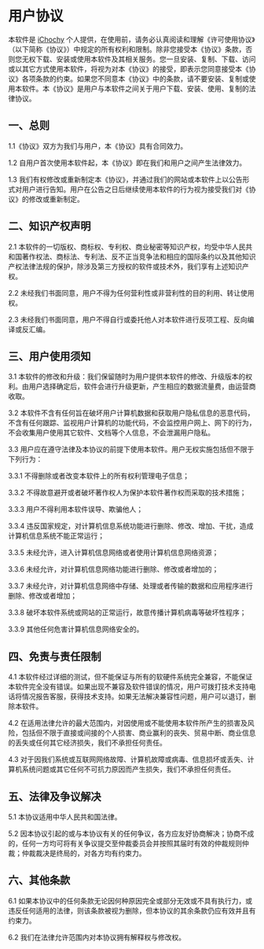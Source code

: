 
# 用户协议

本软件是 [iChochy](mailto:ichochy@qq.com) 个人提供，在使用前，请务必认真阅读和理解《许可使用协议》（以下简称《协议》）中规定的所有权利和限制。除非您接受本《协议》条款，否则您无权下载、安装或使用本软件及其相关服务。您一旦安装、复制、下载、访问或以其它方式使用本软件，将视为对本《协议》的接受，即表示您同意接受本《协议》各项条款的约束。如果您不同意本《协议》中的条款，请不要安装、复制或使用本软件。本《协议》是用户与本软件之间关于用户下载、安装、使用、复制的法律协议。

## 一、总则

1.1《协议》双方为我们与用户，本《协议》具有合同效力。

1.2 自用户首次使用本软件起，本《协议》即在我们和用户之间产生法律效力。

1.3 我们有权修改或重新制定本《协议》，并通过我们的网站或本软件上以公告形式对用户进行告知。用户在公告之日后继续使用本软件的行为视为接受我们对《协议》的修改或重新制定。

## 二、知识产权声明

2.1 本软件的一切版权、商标权、专利权、商业秘密等知识产权，均受中华人民共和国著作权法、商标法、专利法、反不正当竞争法和相应的国际条约以及其他知识产权法律法规的保护，除涉及第三方授权的软件或技术外，我们享有上述知识产权。

2.2 未经我们书面同意，用户不得为任何营利性或非营利性的目的利用、转让使用权。

2.3 未经我们书面同意，用户不得自行或委托他人对本软件进行反项工程、反向编译或反汇编。

## 三、用户使用须知

3.1 本软件的修改和升级：我们保留随时为用户提供本软件的修改、升级版本的权利。由用户选择确定后，软件会进行升级更新，产生相应的数据流量费，由运营商收取。

3.2 本软件不含有任何旨在破坏用户计算机数据和获取用户隐私信息的恶意代码，不含有任何跟踪、监视用户计算机的功能代码，不会监控用户网上、网下的行为，不会收集用户使用其它软件、文档等个人信息，不会泄漏用户隐私。

3.3 用户应在遵守法律及本协议的前提下使用本软件。用户无权实施包括但不限于下列行为：

3.3.1 不得删除或者改变本软件上的所有权利管理电子信息；

3.3.2 不得故意避开或者破坏著作权人为保护本软件著作权而采取的技术措施；

3.3.3 用户不得利用本软件误导、欺骗他人；

3.3.4 违反国家规定，对计算机信息系统功能进行删除、修改、增加、干扰，造成计算机信息系统不能正常运行；

3.3.5 未经允许，进入计算机信息网络或者使用计算机信息网络资源；

3.3.6 未经允许，对计算机信息网络功能进行删除、修改或者增加的；

3.3.7 未经允许，对计算机信息网络中存储、处理或者传输的数据和应用程序进行删除、修改或者增加；

3.3.8 破坏本软件系统或网站的正常运行，故意传播计算机病毒等破坏性程序；

3.3.9 其他任何危害计算机信息网络安全的。

## 四、免责与责任限制

4.1 本软件经过详细的测试，但不能保证与所有的软硬件系统完全兼容，不能保证本软件完全没有错误。如果出现不兼容及软件错误的情况，用户可拨打技术支持电话将情况报告客服，获得技术支持。如果无法解决兼容性问题，用户可以退订，删除本软件。

4.2 在适用法律允许的最大范围内，对因使用或不能使用本软件所产生的损害及风险，包括但不限于直接或间接的个人损害、商业赢利的丧失、贸易中断、商业信息的丢失或任何其它经济损失，我们不承担任何责任。

4.3 对于因我们系统或互联网网络故障、计算机故障或病毒、信息损坏或丢失、计算机系统问题或其它任何不可抗力原因而产生损失，我们不承担任何责任。

## 五、法律及争议解决

5.1 本协议适用中华人民共和国法律。

5.2 因本协议引起的或与本协议有关的任何争议，各方应友好协商解决；协商不成的，任何一方均可将有关争议提交至仲裁委员会并按照其届时有效的仲裁规则仲裁；仲裁裁决是终局的，对各方均有约束力。

## 六、其他条款

6.1 如果本协议中的任何条款无论因何种原因完全或部分无效或不具有执行力，或违反任何适用的法律，则该条款被视为删除，但本协议的其余条款仍应有效并且有约束力。 

6.2 我们在法律允许范围内对本协议拥有解释权与修改权。

